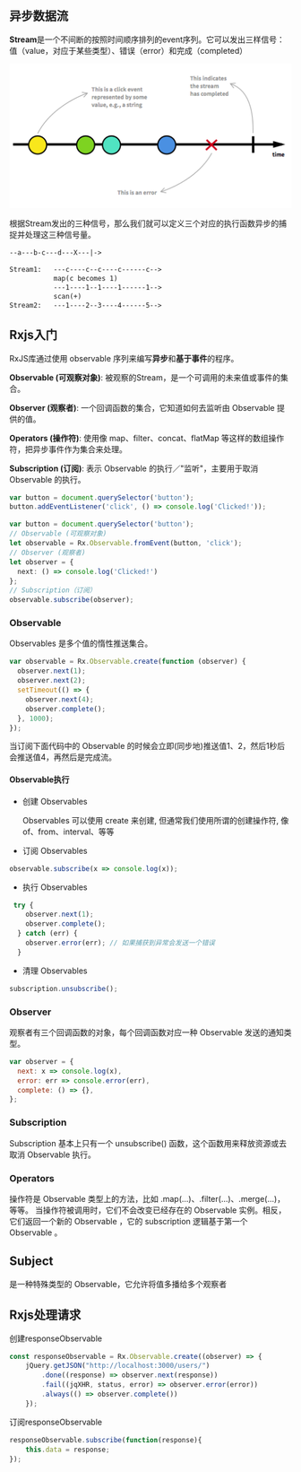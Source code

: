 ## 异步数据流
**Stream**是一个不间断的按照时间顺序排列的event序列。它可以发出三样信号：值（value，对应于某些类型）、错误（error）和完成（completed）

![Click事件数据流](/images/rxjs-click-event-stream.png)

根据Stream发出的三种信号，那么我们就可以定义三个对应的执行函数异步的捕捉并处理这三种信号量。

```text
--a---b-c---d---X---|->
```

```text
Stream1:   ---c----c--c----c------c-->
           map(c becomes 1) 
           ---1----1--1----1------1-->
           scan(+)
Stream2:   ---1----2--3----4------5-->
```

## Rxjs入门

RxJS库通过使用 observable 序列来编写**异步**和**基于事件**的程序。

**Observable (可观察对象)**: 被观察的Stream，是一个可调用的未来值或事件的集合。

**Observer (观察者)**: 一个回调函数的集合，它知道如何去监听由 Observable 提供的值。

**Operators (操作符)**: 使用像 map、filter、concat、flatMap 等这样的数组操作符，把异步事件作为集合来处理。

**Subscription (订阅)**: 表示 Observable 的执行／"监听"，主要用于取消 Observable 的执行。

```typescript
var button = document.querySelector('button');
button.addEventListener('click', () => console.log('Clicked!'));
```

```typescript
var button = document.querySelector('button');
// Observable (可观察对象)
let observable = Rx.Observable.fromEvent(button, 'click');
// Observer (观察者)
let observer = {
  next: () => console.log('Clicked!')
}; 
// Subscription（订阅）
observable.subscribe(observer); 
```

### Observable
Observables 是多个值的惰性推送集合。

```javascript
var observable = Rx.Observable.create(function (observer) {
  observer.next(1);
  observer.next(2);
  setTimeout(() => {
    observer.next(4);
    observer.complete();
  }, 1000);
});
```
当订阅下面代码中的 Observable 的时候会立即(同步地)推送值1、2，然后1秒后会推送值4，再然后是完成流。

#### Observable执行
- 创建 Observables
    
    Observables 可以使用 create 来创建, 但通常我们使用所谓的创建操作符, 像 of、from、interval、等等
- 订阅 Observables
```javascript
observable.subscribe(x => console.log(x));
```
- 执行 Observables
```javascript
 try {
    observer.next(1);
    observer.complete();
  } catch (err) {
    observer.error(err); // 如果捕获到异常会发送一个错误
  }
```
- 清理 Observables
```javascript
subscription.unsubscribe();
```

### Observer
观察者有三个回调函数的对象，每个回调函数对应一种 Observable 发送的通知类型。
```javascript
var observer = {
  next: x => console.log(x),
  error: err => console.error(err),
  complete: () => {},
};
```

### Subscription
Subscription 基本上只有一个 unsubscribe() 函数，这个函数用来释放资源或去取消 Observable 执行。

### Operators
操作符是 Observable 类型上的方法，比如 .map(...)、.filter(...)、.merge(...)，等等。
当操作符被调用时，它们不会改变已经存在的 Observable 实例。相反，它们返回一个新的 Observable ，它的 subscription 逻辑基于第一个 Observable 。

## Subject
是一种特殊类型的 Observable，它允许将值多播给多个观察者

## Rxjs处理请求
创建responseObservable
```typescript
const responseObservable = Rx.Observable.create((observer) => { 
    jQuery.getJSON("http://localhost:3000/users/") 
        .done((response) => observer.next(response)) 
        .fail((jqXHR, status, error) => observer.error(error)) 
        .always(() => observer.complete()) 
    });
```

订阅responseObservable
```typescript
responseObservable.subscribe(function(response){ 
    this.data = response;  
});
```